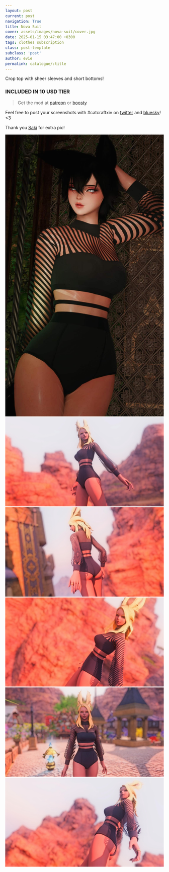```yaml
---
layout: post
current: post
navigation: True
title: Nova Suit
cover: assets/images/nova-suit/cover.jpg
date: 2025-01-15 03:47:00 +0300
tags: clothes subscription
class: post-template
subclass: 'post'
author: evie
permalink: catalogue/:title
---
```


Crop top with sheer sleeves and short bottoms!

### INCLUDED IN 10 USD TIER

> Get the mod at [patreon](https://www.patreon.com/posts/nova-suit-outfit-121135615/) or [boosty](https://boosty.to/miaumori/posts/bad2d46b-9f56-4fd5-b8e0-4363c32a88ed?share=post_link)

Feel free to post your screenshots with #catcraftxiv on [twitter](https://x.com/hashtag/catcraftxiv) and [bluesky](https://bsky.app/hashtag/catcraftxiv)! <3

Thank you [Saki](https://x.com/PhotosmithSaki) for extra pic!

<img src="/assets/images/nova-suit/2025-02-01_00-20-41-706_Sakis_Night_Equalizer2.jpg" title="image by Saki"/>
<img src="/assets/images/nova-suit/ffxiv_dx11 2025-01-30 22-02-04.jpg"/>
<img src="/assets/images/nova-suit/ffxiv_dx11 2025-01-30 22-02-25.jpg"/>
<img src="/assets/images/nova-suit/ffxiv_dx11 2025-01-30 22-15-55.jpg"/>
<img src="/assets/images/nova-suit/ffxiv_dx11 2025-01-30 22-16-09.jpg"/>
<img src="/assets/images/nova-suit/cover.jpg"/>